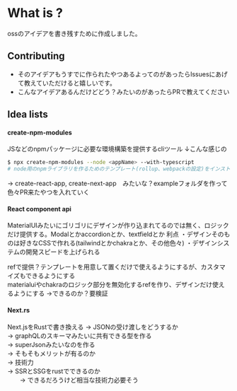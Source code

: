 # What is ? 
ossのアイデアを書き残すために作成しました。

## Contributing
- そのアイデアもうすでに作られたやつあるよってのがあったらIssuesにあげて教えていただけると嬉しいです。
- こんなアイデアあるんだけどどう？みたいのがあったらPRで教えてください


## Idea lists

#### create-npm-modules
JSなどのnpmパッケージに必要な環境構築を提供するcliツール
↓こんな感じの
```bash
$ npx create-npm-modules --node <appName> --with-typescript
# node用のnpmライブラリを作るためのテンプレート(rollup、webpackの設定)をインストールするみたいな
```
 -> create-react-app, create-next-app　みたいな？exampleフォルダを作って色々PR来たやつを入れていく

#### React component api    
MaterialUIみたいにゴリゴリにデザインが作り込まれてるのでは無く、ロジックだけ提供する。Modalとかaccordionとか、textfieldとか
利点
 ・デザインそのものは好きなCSSで作れる(tailwindとかchakraとか、その他色々)
 ・デザインシステムの開発スピードを上げられる    
 
 refで提供？テンプレートを用意して置くだけで使えるようにするが、カスタマイズもできるようにする    
materialuiやchakraのロジック部分を無効化するrefを作り、デザインだけ使えるようにする
 ->できるのか？要検証

#### Next.rs
 Next.jsをRustで書き換える
 -> JSONの受け渡しをどうするか    
   -> graphQLのスキーマみたいに共有できる型を作る    
   -> superJsonみたいなのを作る    
   -> そもそもメリットが有るのか    
   -> 技術力    
 -> SSRとSSGをrustでできるのか　    
 　　-> できるだろうけど相当な技術力必要そう
